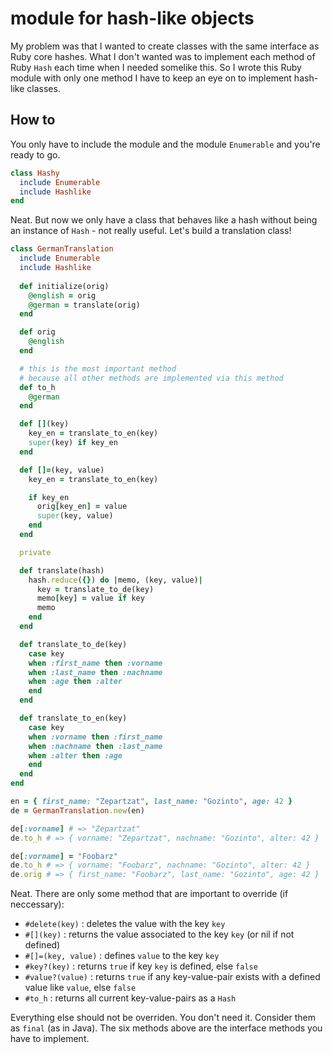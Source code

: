 # module for hash-like objects

My problem was that I wanted to create classes with the same interface as Ruby core hashes. What I don't wanted was to implement each method of Ruby `Hash` each time when I needed somelike this. So I wrote this Ruby module with only one method I have to keep an eye on to implement hash-like classes.

## How to
You only have to include the module and the module `Enumerable` and you're ready to go.
```ruby
class Hashy
  include Enumerable
  include Hashlike
end
```
Neat. But now we only have a class that behaves like a hash without being an instance of `Hash` - not really useful. Let's build a translation class!
```ruby
class GermanTranslation
  include Enumerable
  include Hashlike
  
  def initialize(orig)
    @english = orig
    @german = translate(orig)
  end

  def orig
    @english
  end

  # this is the most important method
  # because all other methods are implemented via this method
  def to_h
    @german
  end

  def [](key)
    key_en = translate_to_en(key)
    super(key) if key_en
  end

  def []=(key, value)
    key_en = translate_to_en(key)

    if key_en
      orig[key_en] = value
      super(key, value)
    end
  end

  private

  def translate(hash)
    hash.reduce({}) do |memo, (key, value)|
      key = translate_to_de(key)
      memo[key] = value if key
      memo
    end
  end

  def translate_to_de(key)
    case key
    when :first_name then :vorname
    when :last_name then :nachname
    when :age then :alter
    end
  end

  def translate_to_en(key)
    case key
    when :vorname then :first_name
    when :nachname then :last_name
    when :alter then :age
    end
  end
end

en = { first_name: "Zepartzat", last_name: "Gozinto", age: 42 }
de = GermanTranslation.new(en)

de[:vorname] # => "Zepartzat"
de.to_h # => { vorname: "Zepartzat", nachname: "Gozinto", alter: 42 }

de[:vorname] = "Foobarz"
de.to_h # => { vorname: "Foobarz", nachname: "Gozinto", alter: 42 }
de.orig # => { first_name: "Foobarz", last_name: "Gozinto", age: 42 }
```
Neat. There are only some method that are important to override (if neccessary):
* `#delete(key)` : deletes the value with the key `key`
* `#[](key)` : returns the value associated to the key `key` (or nil if not defined)
* `#[]=(key, value)` : defines `value` to the key `key`
* `#key?(key)` : returns `true` if key `key` is defined, else `false`
* `#value?(value)` : returns `true` if any key-value-pair exists with a defined value like `value`, else `false`
* `#to_h` : returns all current key-value-pairs as a `Hash`

Everything else should not be overriden. You don't need it. Consider them as `final` (as in Java). The six methods above are the interface methods you have to implement.
